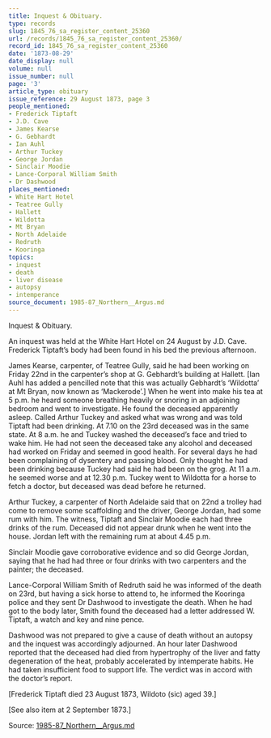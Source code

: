 ```yaml
---
title: Inquest & Obituary.
type: records
slug: 1845_76_sa_register_content_25360
url: /records/1845_76_sa_register_content_25360/
record_id: 1845_76_sa_register_content_25360
date: '1873-08-29'
date_display: null
volume: null
issue_number: null
page: '3'
article_type: obituary
issue_reference: 29 August 1873, page 3
people_mentioned:
- Frederick Tiptaft
- J.D. Cave
- James Kearse
- G. Gebhardt
- Ian Auhl
- Arthur Tuckey
- George Jordan
- Sinclair Moodie
- Lance-Corporal William Smith
- Dr Dashwood
places_mentioned:
- White Hart Hotel
- Teatree Gully
- Hallett
- Wildotta
- Mt Bryan
- North Adelaide
- Redruth
- Kooringa
topics:
- inquest
- death
- liver disease
- autopsy
- intemperance
source_document: 1985-87_Northern__Argus.md
---
```


Inquest & Obituary.

An inquest was held at the White Hart Hotel on 24 August by J.D. Cave.  Frederick Tiptaft’s body had been found in his bed the previous afternoon.

James Kearse, carpenter, of Teatree Gully, said he had been working on Friday 22nd in the carpenter’s shop at G. Gebhardt’s building at Hallett.  [Ian Auhl has added a pencilled note that this was actually Gebhardt’s ‘Wildotta’ at Mt Bryan, now known as ‘Mackerode’.]  When he went into make his tea at 5 p.m. he heard someone breathing heavily or  snoring in an adjoining bedroom and went to investigate.  He found the deceased apparently asleep.  Called Arthur Tuckey and asked what was wrong and was told Tiptaft had been drinking.  At 7.10 on the 23rd deceased was in the same state.  At 8 a.m. he and Tuckey washed the deceased’s face and tried to wake him.  He had not seen the deceased take any alcohol and deceased had worked on Friday and seemed in good health.  For several days he had been complaining of dysentery and passing blood.  Only thought he had been drinking because Tuckey had said he had been on the grog.  At 11 a.m. he seemed worse and at 12.30 p.m. Tuckey went to Wildotta for a horse to fetch a doctor, but deceased was dead before he returned.

Arthur Tuckey, a carpenter of North Adelaide said that on 22nd a trolley had come to remove some scaffolding and the driver, George Jordan, had some rum with him.  The witness, Tiptaft and Sinclair Moodie each had three drinks of the rum.  Deceased did not appear drunk when he went into the house.  Jordan left with the remaining rum at about 4.45 p.m.

Sinclair Moodie gave corroborative evidence and so did George Jordan, saying that he had had three or four drinks with two carpenters and the painter; the deceased.

Lance-Corporal William Smith of Redruth said he was informed of the death on 23rd, but having a sick horse to attend to, he informed the Kooringa police and they sent Dr Dashwood to investigate the death.  When he had got to the body later, Smith found the deceased had a letter addressed W. Tiptaft, a watch and key and nine pence.

Dashwood was not prepared to give a cause of death without an autopsy and the inquest was accordingly adjourned.  An hour later Dashwood reported that the deceased had died from hypertrophy of the liver and fatty degeneration of the heat, probably accelerated by intemperate habits.  He had taken insufficient food to support life.  The verdict was in accord with the doctor’s report.

[Frederick Tiptaft died 23 August 1873, Wildoto (sic) aged 39.]

[See also item at 2 September 1873.]

Source: [1985-87_Northern__Argus.md](/downloads/markdown/1985-87_Northern__Argus.md)
